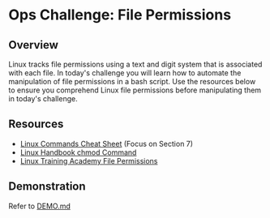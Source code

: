 # Ops Challenge: File Permissions

## Overview

Linux tracks file permissions using a text and digit system that is associated with each file. In today's challenge you will learn how to automate the manipulation of file permissions in a bash script. Use the resources below to ensure you comprehend Linux file permissions before manipulating them in today's challenge.

## Resources

- [Linux Commands Cheat Sheet](https://www.linuxtrainingacademy.com/linux-commands-cheat-sheet/) (Focus on Section 7)
- [Linux Handbook chmod Command](https://linuxhandbook.com/chmod-command/)
- [Linux Training Academy File Permissions](https://www.linuxtrainingacademy.com/linux-commands-cheat-sheet/#7_8211_FILE_PERMISSIONS)

## Demonstration

Refer to [DEMO.md](DEMO.md)
